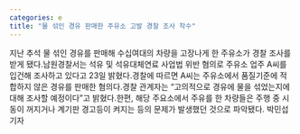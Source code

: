 ```yaml
---
categories: e
title: "물 섞인 경유 판매한 주유소 고발 경찰 조사 착수"
---
```

지난 추석 물 섞인 경유를 판매해 수십여대의 차량을 고장나게 한 주유소가 경찰 조사를 받게 됐다.남원경찰서는 석유 및 석유대체연료 사업법 위반 혐의로 주유소 업주 A씨를 입건해 조사하고 있다고 23일 밝혔다.경찰에 따르면 A씨는 주유소에서 품질기준에 적합하지 않은 경유를 판매한 혐의다.경찰 관계자는 “고의적으로 경유에 물을 섞었는지에 대해 조사할 예정이다”고 밝혔다.한편, 해당 주요소에서 주유를 한 차량들은 주행 중 시동이 꺼지거나 계기판 경고등이 켜지는 등의 문제가 발생했던 것으로 파악됐다. 박민섭 기자